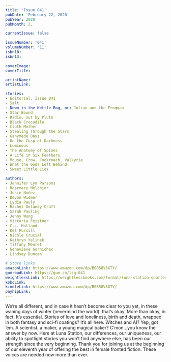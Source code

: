 ```yaml
---
title: 'Issue 041'
pubDate: 'February 22, 2020'
pubYear: 2020
pubMonth: 2,

currentIssue: false

issueNumber: '041'
volumeNumber: '11'
isbn10: 
isbn13: 

coverImage: 
coverTitle: 

artistName: 
artistLink: 

stories:
- Editorial, Issue 041
- Salt
- Down in the Kettle Bog, or: Julian and the Frogman
- Star Bound
- Radio, out by Pluto
- Black Crocodile
- Cloth Mother
- Stealing Through the Stars
- Ganymede Days
- On the Cusp of Darkness
- Luminous
- The Anatomy of Spines
- A Life in Six Feathers
- Mouse, Crow, Cockroach, Valkyrie
- What the Gods Left Behind
- Sweet Little Lies

authors:
- Jennifer Lyn Parsons
- Rosemary Melchior
- Josie Nuñez
- Devon Widmer
- Lydia Pauly
- Rachel Delaney Craft
- Sarah Pauling
- Jenny Wong
- Victoria Feistner
- C.L. Holland
- Kel Purcill
- Nicole Crucial
- Kathryn Yelinek
- Tiffany Meuret
- Genevieve Gornichec
- Lindsey Duncan

# Store links
amazonLink: https://www.amazon.com/dp/B0858V8GTY/
gumroadLink: https://gum.co/lsq-041
weightlessLink: https://weightlessbooks.com/format/luna-station-quarterly-issue-42/
koboLink: 
kindleLink: https://www.amazon.com/dp/B0858V8GTY/
payhipLink: 
---
```


We’re all different, and in case it hasn’t become clear to you yet, in these waning days of winter (nevermind the world), that’s okay. More than okay, in fact. It’s essential.
Stories of love and loneliness, birth and death, wrapped in both fantasy and sci-fi coatings? It’s all here. Witches and AI? Yep, got ‘em. A scientist, a maker, a young magical baker? C’mon…you know the answer by now.
Here at Luna Station, our differences, our uniqueness, our ability to spotlight stories you won’t find anywhere else, has been our strength since the very beginning.
Thank you for joining us at the beginning of our eleventh year of offering the best in female fronted fiction. These voices are needed now more than ever.
